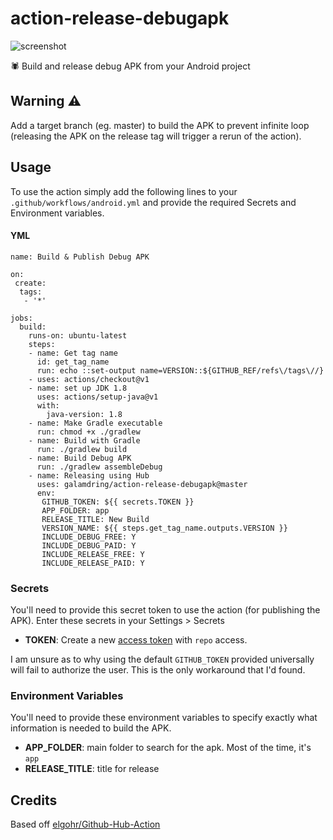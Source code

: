 # action-release-debugapk

![screenshot](screenshot.png)

🕷 Build and release debug APK from your Android project

## Warning ⚠
Add a target branch (eg. master) to build the APK to prevent infinite loop (releasing the APK on the release tag will trigger a rerun of the action).

## Usage

To use the action simply add the following lines to your `.github/workflows/android.yml` and provide the required Secrets and Environment variables.

#### YML
```
name: Build & Publish Debug APK

on:
 create:
  tags:
   - '*'
   
jobs:
  build:
    runs-on: ubuntu-latest
    steps:
    - name: Get tag name
      id: get_tag_name
      run: echo ::set-output name=VERSION::${GITHUB_REF/refs\/tags\//}
    - uses: actions/checkout@v1
    - name: set up JDK 1.8
      uses: actions/setup-java@v1
      with:
        java-version: 1.8
    - name: Make Gradle executable
      run: chmod +x ./gradlew
    - name: Build with Gradle
      run: ./gradlew build
    - name: Build Debug APK
      run: ./gradlew assembleDebug
    - name: Releasing using Hub
      uses: galamdring/action-release-debugapk@master
      env:
       GITHUB_TOKEN: ${{ secrets.TOKEN }}
       APP_FOLDER: app
       RELEASE_TITLE: New Build
       VERSION_NAME: ${{ steps.get_tag_name.outputs.VERSION }}
       INCLUDE_DEBUG_FREE: Y
       INCLUDE_DEBUG_PAID: Y
       INCLUDE_RELEASE_FREE: Y
       INCLUDE_RELEASE_PAID: Y
```

### Secrets

You'll need to provide this secret token to use the action (for publishing the APK). Enter these secrets in your Settings > Secrets

* **TOKEN**: Create a new [access token](https://github.com/settings/tokens) with `repo` access.

I am unsure as to why using the default `GITHUB_TOKEN` provided universally will fail to authorize the user. This is the only workaround that I'd found.

### Environment Variables

You'll need to provide these environment variables to specify exactly what information is needed to build the APK.

* **APP_FOLDER**: main folder to search for the apk. Most of the time, it's `app`
* **RELEASE_TITLE**: title for release

## Credits

Based off [elgohr/Github-Hub-Action](https://github.com/elgohr/Github-Hub-Action)
